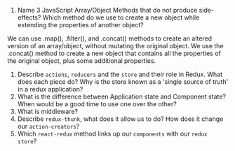 1.  Name 3 JavaScript Array/Object Methods that do not produce side-effects? Which method do we use to create a new object while extending the properties of another object? 

  We can use .map(), .filter(), and .concat() methods to create an altered version of an array/object, without mutating the original object. We use the .concat() method to create a new object that contains all the properties of the original object, plus some additional properties. 

1.  Describe `actions`, `reducers` and the `store` and their role in Redux. What does each piece do? Why is the store known as a 'single source of truth' in a redux application?
1.  What is the difference between Application state and Component state? When would be a good time to use one over the other?
1.  What is middleware?
1.  Describe `redux-thunk`, what does it allow us to do? How does it change our `action-creators`?
1.  Which `react-redux` method links up our `components` with our `redux store`?
